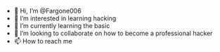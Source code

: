 - 👋 Hi, I’m @Fargone006
- 👀 I’m interested in learning hacking
- 🌱 I’m currently learning the basic
- 💞️ I’m looking to collaborate on how to become a professional hacker
- 📫 How to reach me 

<!---
Fargone006/Fargone006 is a ✨ special ✨ repository because its `README.md` (this file) appears on your GitHub profile.
You can click the Preview link to take a look at your changes.
--->
